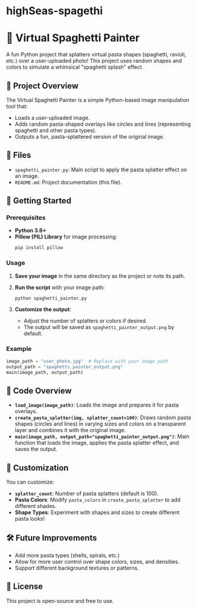 # highSeas-spagethi


# 🍝 Virtual Spaghetti Painter

A fun Python project that splatters virtual pasta shapes (spaghetti, ravioli, etc.) over a user-uploaded photo! This project uses random shapes and colors to simulate a whimsical "spaghetti splash" effect.

## 📜 Project Overview
The Virtual Spaghetti Painter is a simple Python-based image manipulation tool that:
- Loads a user-uploaded image.
- Adds random pasta-shaped overlays like circles and lines (representing spaghetti and other pasta types).
- Outputs a fun, pasta-splattered version of the original image.

## 📂 Files
- `spaghetti_painter.py`: Main script to apply the pasta splatter effect on an image.
- `README.md`: Project documentation (this file).

## 🚀 Getting Started
### Prerequisites
- **Python 3.6+**
- **Pillow (PIL) Library** for image processing:
  ```bash
  pip install pillow
  ```

### Usage
1. **Save your image** in the same directory as the project or note its path.
2. **Run the script** with your image path:
   ```bash
   python spaghetti_painter.py
   ```

3. **Customize the output**:
   - Adjust the number of splatters or colors if desired.
   - The output will be saved as `spaghetti_painter_output.png` by default.

### Example
```python
image_path = "user_photo.jpg"  # Replace with your image path
output_path = "spaghetti_painter_output.png"
main(image_path, output_path)
```

## 📝 Code Overview
- **`load_image(image_path)`**: Loads the image and prepares it for pasta overlays.
- **`create_pasta_splatter(img, splatter_count=100)`**: Draws random pasta shapes (circles and lines) in varying sizes and colors on a transparent layer and combines it with the original image.
- **`main(image_path, output_path="spaghetti_painter_output.png")`**: Main function that loads the image, applies the pasta splatter effect, and saves the output.

## 🎨 Customization
You can customize:
- **`splatter_count`**: Number of pasta splatters (default is 100).
- **Pasta Colors**: Modify `pasta_colors` in `create_pasta_splatter` to add different shades.
- **Shape Types**: Experiment with shapes and sizes to create different pasta looks!


## 🛠️ Future Improvements
- Add more pasta types (shells, spirals, etc.)
- Allow for more user control over shape colors, sizes, and densities.
- Support different background textures or patterns.

## 📜 License
This project is open-source and free to use.
